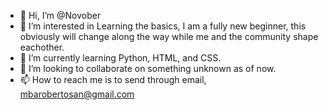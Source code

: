 - 👋 Hi, I’m @Novober
- 👀 I’m interested in Learning the basics, I am a fully new beginner, this obviously will change along the way while me and the community shape eachother.
- 🌱 I’m currently learning Python, HTML, and CSS.
- 💞️ I’m looking to collaborate on something unknown as of now.
- 📫 How to reach me is to send through email, mbarobertosan@gmail.com

<!---
Novober/Novober is a ✨ special ✨ repository because its `README.md` (this file) appears on your GitHub profile.
You can click the Preview link to take a look at your changes.
--->
